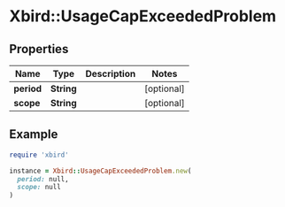 # Xbird::UsageCapExceededProblem

## Properties

| Name | Type | Description | Notes |
| ---- | ---- | ----------- | ----- |
| **period** | **String** |  | [optional] |
| **scope** | **String** |  | [optional] |

## Example

```ruby
require 'xbird'

instance = Xbird::UsageCapExceededProblem.new(
  period: null,
  scope: null
)
```

